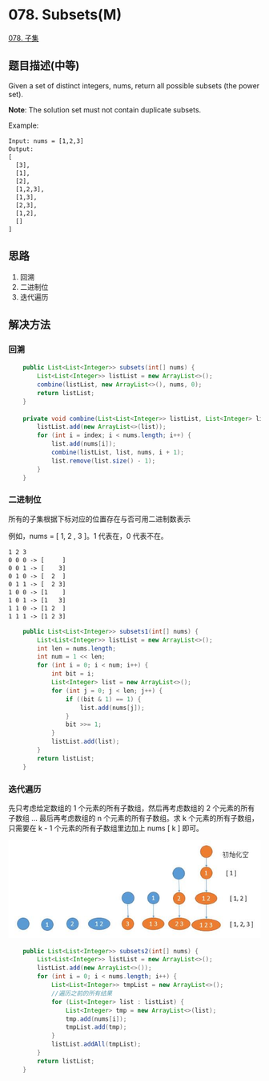 # 078. Subsets\(M\)

[078. 子集](https://leetcode-cn.com/problems/subsets/)

## 题目描述\(中等\)

Given a set of distinct integers, nums, return all possible subsets \(the power set\).

**Note**: The solution set must not contain duplicate subsets.

Example:

```
Input: nums = [1,2,3]
Output:
[
  [3],
  [1],
  [2],
  [1,2,3],
  [1,3],
  [2,3],
  [1,2],
  []
]
```

## 思路

1. 回溯
2. 二进制位
3. 迭代遍历

## 解决方法

### 回溯

```java
    public List<List<Integer>> subsets(int[] nums) {
        List<List<Integer>> listList = new ArrayList<>();
        combine(listList, new ArrayList<>(), nums, 0);
        return listList;
    }

    private void combine(List<List<Integer>> listList, List<Integer> list, int[] nums, int index) {
        listList.add(new ArrayList<>(list));
        for (int i = index; i < nums.length; i++) {
            list.add(nums[i]);
            combine(listList, list, nums, i + 1);
            list.remove(list.size() - 1);
        }
    }
```

### 二进制位

所有的子集根据下标对应的位置存在与否可用二进制数表示


例如，nums = [ 1, 2 , 3 ]。1 代表在，0 代表不在。
```
1 2 3
0 0 0 -> [     ]
0 0 1 -> [    3]
0 1 0 -> [  2  ]   
0 1 1 -> [  2 3]  
1 0 0 -> [1    ]
1 0 1 -> [1   3] 
1 1 0 -> [1 2  ]
1 1 1 -> [1 2 3]
```

```java
    public List<List<Integer>> subsets1(int[] nums) {
        List<List<Integer>> listList = new ArrayList<>();
        int len = nums.length;
        int num = 1 << len;
        for (int i = 0; i < num; i++) {
            int bit = i;
            List<Integer> list = new ArrayList<>();
            for (int j = 0; j < len; j++) {
                if ((bit & 1) == 1) {
                    list.add(nums[j]);
                }
                bit >>= 1;
            }
            listList.add(list);
        }
        return listList;
    }
```

### 迭代遍历

先只考虑给定数组的 1 个元素的所有子数组，然后再考虑数组的 2 个元素的所有子数组 ... 最后再考虑数组的 n 个元素的所有子数组。求 k 个元素的所有子数组，只需要在 k - 1 个元素的所有子数组里边加上 nums [ k ] 即可。

![](../assets/leetcode-note/001-100/078-s-3-1.png)

```java
    public List<List<Integer>> subsets2(int[] nums) {
        List<List<Integer>> listList = new ArrayList<>();
        listList.add(new ArrayList<>());
        for (int i = 0; i < nums.length; i++) {
            List<List<Integer>> tmpList = new ArrayList<>();
            //遍历之前的所有结果
            for (List<Integer> list : listList) {
                List<Integer> tmp = new ArrayList<>(list);
                tmp.add(nums[i]);
                tmpList.add(tmp);
            }
            listList.addAll(tmpList);
        }
        return listList;
    }
```



